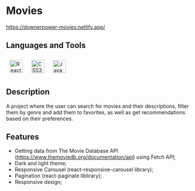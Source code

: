 # Movies
https://downerpower-movies.netlify.app/

## Languages and Tools  
<div> 
<a href="https://reactjs.org/" target="_blank"><img style="margin: 10px" src="https://profilinator.rishav.dev/skills-assets/react-original-wordmark.svg" alt="React" height="35" /></a> 
<a href="https://www.w3schools.com/css/" target="_blank"><img style="margin: 10px" src="https://profilinator.rishav.dev/skills-assets/css3-original-wordmark.svg" alt="CSS3" height="35" /></a>  
<a href="https://www.javascript.com/" target="_blank"><img style="margin: 10px" src="https://profilinator.rishav.dev/skills-assets/javascript-original.svg" alt="JavaScript" height="35" /></a>
</div>

## Description
A project where the user can search for movies and their descriptions, filter them by genre and add them to favorites, as well as get recommendations based on their preferences.

## Features
- Getting data from The Movie Database API (https://www.themoviedb.org/documentation/api) using Fetch API;
- Dark and light theme;
- Responsive Carousel (react-responsive-carousel library);
- Pagination (react-paginate liblirary);
- Responsive design;
